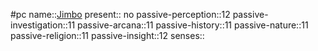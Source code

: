 #pc
name::[Jimbo](0%20ttrpg/_Settings/Leverhulm/pc-jimbo.md)
present:: no
passive-perception::12
passive-investigation::11
passive-arcana::11
passive-history::11
passive-nature::11
passive-religion::11
passive-insight::12
senses::